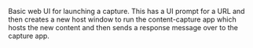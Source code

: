 Basic web UI for launching a capture.  This has a UI prompt for a URL and then
creates a new host window to run the content-capture app which hosts the new
content and then sends a response message over to the capture app.
